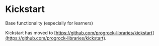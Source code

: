# Kickstart
Base functionality (especially for learners)

Kickstart has moved to [https://github.com/progrock-libraries/kickstart](https://github.com/progrock-libraries/kickstart).
